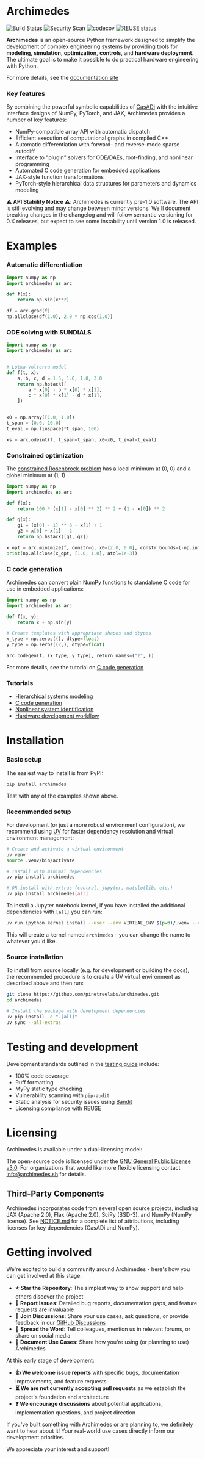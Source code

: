 # Archimedes

![Build Status](https://github.com/pinetreelabs/archimedes/actions/workflows/ci.yaml/badge.svg)
![Security Scan](https://github.com/pinetreelabs/archimedes/actions/workflows/security.yaml/badge.svg)
[![codecov](https://codecov.io/gh/pinetreelabs/archimedes/graph/badge.svg?token=37QNTHS42R)](https://codecov.io/gh/pinetreelabs/archimedes)
[![REUSE status](https://api.reuse.software/badge/github.com/PineTreeLabs/archimedes)](https://api.reuse.software/info/github.com/PineTreeLabs/archimedes)

**Archimedes** is an open-source Python framework designed to simplify the development of complex engineering systems by providing tools for **modeling**, **simulation**, **optimization**, **controls**, and **hardware deployment**. 
The ultimate goal is to make it possible to do practical
hardware engineering with Python.

For more details, see the [documentation site](https://pinetreelabs.github.io/archimedes/)

### Key features

By combining the powerful symbolic capabilities of [CasADi](https://web.casadi.org/docs/) with the intuitive interface designs of NumPy, PyTorch, and JAX, Archimedes provides a number of key features:

* NumPy-compatible array API with automatic dispatch
* Efficient execution of computational graphs in compiled C++
* Automatic differentiation with forward- and reverse-mode sparse autodiff
* Interface to "plugin" solvers for ODE/DAEs, root-finding, and nonlinear programming
* Automated C code generation for embedded applications
* JAX-style function transformations
* PyTorch-style hierarchical data structures for parameters and dynamics modeling

**⚠️ API Stability Notice ⚠️**: Archimedes is currently pre-1.0 software. The API is still evolving and may change between minor versions. We'll document breaking changes in the changelog and will follow semantic versioning for 0.X releases, but expect to see some instability until version 1.0 is released.

# Examples

### Automatic differentiation

```python
import numpy as np
import archimedes as arc

def f(x):
    return np.sin(x**2)

df = arc.grad(f)
np.allclose(df(1.0), 2.0 * np.cos(1.0))
```

### ODE solving with SUNDIALS

```python
import numpy as np
import archimedes as arc


# Lotka-Volterra model
def f(t, x):
    a, b, c, d = 1.5, 1.0, 1.0, 3.0
    return np.hstack([
        a * x[0] - b * x[0] * x[1],
        c * x[0] * x[1] - d * x[1],
    ])


x0 = np.array([1.0, 1.0])
t_span = (0.0, 10.0)
t_eval = np.linspace(*t_span, 100)

xs = arc.odeint(f, t_span=t_span, x0=x0, t_eval=t_eval)
```

### Constrained optimization

The [constrained Rosenbrock problem](https://en.wikipedia.org/wiki/Test_functions_for_optimization) has a local minimum at (0, 0) and a global minimum at (1, 1)

```python
import numpy as np
import archimedes as arc

def f(x):
    return 100 * (x[1] - x[0] ** 2) ** 2 + (1 - x[0]) ** 2

def g(x):
    g1 = (x[0] - 1) ** 3 - x[1] + 1
    g2 = x[0] + x[1] - 2
    return np.hstack([g1, g2])

x_opt = arc.minimize(f, constr=g, x0=[2.0, 0.0], constr_bounds=(-np.inf, 0))
print(np.allclose(x_opt, [1.0, 1.0], atol=1e-3))
```

### C code generation

Archimedes can convert plain NumPy functions to standalone C code for use in embedded applications:

```python
import numpy as np
import archimedes as arc

def f(x, y):
    return x + np.sin(y)

# Create templates with appropriate shapes and dtypes
x_type = np.zeros((), dtype=float)
y_type = np.zeros((2,), dtype=float)

arc.codegen(f, (x_type, y_type), return_names=("z", ))
```

For more details, see the tutorial on [C code generation](https://pinetreelabs.github.io/archimedes/tutorials/codegen/codegen00.html)

### Tutorials

- [Hierarchical systems modeling](https://pinetreelabs.github.io/archimedes/tutorials/hierarchical/hierarchical00.html)
- [C code generation](https://pinetreelabs.github.io/archimedes/tutorials/codegen/codegen00.html)
- [Nonlinear system identification](https://pinetreelabs.github.io/archimedes/tutorials/sysid/parameter-estimation.html)
- [Hardware development workflow](https://pinetreelabs.github.io/archimedes/tutorials/deployment/deployment00.html)
<!-- - [Multirotor vehicle dynamics](https://pinetreelabs.github.io/archimedes/tutorials/multirotor/multirotor00.html) -->
<!-- - [Pressure-fed rocket engine](examples/draco/draco-model.ipynb) -->
<!-- - [Adaptive optimal control with pseudospectral collocation](examples/coco/) -->
<!-- - [Subsonic F-16 benchmark](examples/f16/f16_plant.py) (Work in progress) -->
<!-- - [CartPole control](examples/cartpole/finite-horizon.ipynb) (Work in progress) -->


# Installation

### Basic setup

The easiest way to install is from PyPI:

```bash
pip install archimedes
```

Test with any of the examples shown above.

### Recommended setup

For development (or just a more robust environment configuration), we recommend using [UV](https://docs.astral.sh/uv/) for faster dependency resolution and virtual environment management:

```bash
# Create and activate a virtual environment 
uv venv
source .venv/bin/activate

# Install with minimal dependencies
uv pip install archimedes

# OR install with extras (control, jupyter, matplotlib, etc.)
uv pip install archimedes[all]
```

To install a Jupyter notebook kernel, if you have installed the additional dependencies with `[all]` you can run:

```bash
uv run ipython kernel install --user --env VIRTUAL_ENV $(pwd)/.venv --name=archimedes
```

This will create a kernel named `archimedes` - you can change the name to whatever you'd like.

### Source installation

To install from source locally (e.g. for development or building the docs), the recommended procedure is to create a UV virtual environment as described above and then run:

```bash
git clone https://github.com/pinetreelabs/archimedes.git
cd archimedes

# Install the package with development dependencies
uv pip install -e ".[all]"
uv sync --all-extras
```

# Testing and development

Development standards outlined in the [testing guide](dev/TESTING.md) include:

- 100% code coverage
- Ruff formatting
- MyPy static type checking
- Vulnerability scanning with `pip-audit`
- Static analysis for security issues using [Bandit](https://bandit.readthedocs.io/)
- Licensing compliance with [REUSE](https://reuse.software/)

# Licensing

Archimedes is available under a dual-licensing model:

The open-source code is licensed under the [GNU General Public License v3.0](LICENSE).
For organizations that would like more flexible licensing contact [info@archimedes.sh](mailto:info@archimedes.sh) for details.

## Third-Party Components
Archimedes incorporates code from several open source projects, including JAX (Apache 2.0), Flax (Apache 2.0), SciPy (BSD-3), and NumPy (NumPy license). See [NOTICE.md](NOTICE.md) for a complete list of attributions, including licenses for key dependencies (CasADi and NumPy).

# Getting involved

We're excited to build a community around Archimedes - here's how you can get involved at this stage:

- **⭐ Star the Repository**: The simplest way to show support and help others discover the project
- **🐛 Report Issues**: Detailed bug reports, documentation gaps, and feature requests are invaluable
- **💬 Join Discussions**: Share your use cases, ask questions, or provide feedback in our [GitHub Discussions](github.com/pinetreelabs/archimedes/discussions)
- **📢 Spread the Word**: Tell colleagues, mention us in relevant forums, or share on social media
- **📝 Document Use Cases**: Share how you're using (or planning to use) Archimedes

At this early stage of development:

- **👍 We welcome issue reports** with specific bugs, documentation improvements, and feature requests
- **⏳ We are not currently accepting pull requests** as we establish the project's foundation and architecture
- **❓ We encourage discussions** about potential applications, implementation questions, and project direction

If you've built something with Archimedes or are planning to, we definitely want to hear about it! Your real-world use cases directly inform our development priorities.

We appreciate your interest and support!